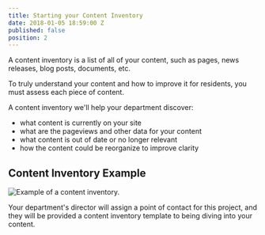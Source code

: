 ```yaml
---
title: Starting your Content Inventory
date: 2018-01-05 18:59:00 Z
published: false
position: 2
---
```


A content inventory is a list of all of your content, such as pages, news releases, blog posts, documents, etc.

To truly understand your content and how to improve it for residents, you must assess each piece of content. 

A content inventory we'll help your department discover: 
* what content is currently on your site
* what are the pageviews and other data for your content
* what content is out of date or no longer relevant
* how the content could be reorganize to improve clarity 

## Content Inventory Example

![Example of a content inventory.](/uploads/content-inventory-screenshot.png) 

Your department's director will assign a point of contact for this project, and they will be provided a content inventory template to being diving into your content. 